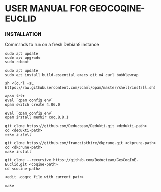 USER MANUAL FOR GEOCOQINE-EUCLID
======================================

### INSTALLATION

Commands to run on a fresh Debian9 instance

```
sudo apt update
sudo apt upgrade
sudo reboot

sudo apt update
sudo apt install build-essential emacs git m4 curl bubblewrap

sh <(curl -sL https://raw.githubusercontent.com/ocaml/opam/master/shell/install.sh)

opam init
eval `opam config env`
opam switch create 4.06.0

eval `opam config env`
opam install menhir coq.8.8.1

git clone https://github.com/Deducteam/Dedukti.git <dedukti-path>
cd <dedukti-path>
make install

git clone https://github.com/francoisthire/dkprune.git <dkprune-path>
cd <dkprune-path>
make install

git clone --recursive https://github.com/Deducteam/GeoCoqInE-Euclid.git <coqine-path>
cd <coqine-path>

<edit .coqrc file with current path>

make
```
